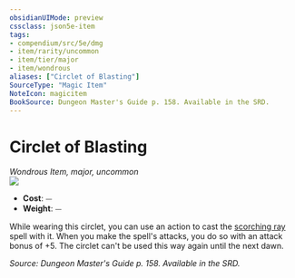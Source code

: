 ```yaml
---
obsidianUIMode: preview
cssclass: json5e-item
tags:
- compendium/src/5e/dmg
- item/rarity/uncommon
- item/tier/major
- item/wondrous
aliases: ["Circlet of Blasting"]
SourceType: "Magic Item"
NoteIcon: magicitem
BookSource: Dungeon Master's Guide p. 158. Available in the SRD.
---
```

# Circlet of Blasting
*Wondrous Item, major, uncommon*  
![](/2-Mechanics/CLI/items/img/circlet-of-blasting.webp#right)  

- **Cost**: ⏤
- **Weight**: ⏤

While wearing this circlet, you can use an action to cast the [scorching ray](/2-Mechanics/CLI/spells/scorching-ray.md) spell with it. When you make the spell's attacks, you do so with an attack bonus of +5. The circlet can't be used this way again until the next dawn.

*Source: Dungeon Master's Guide p. 158. Available in the SRD.*